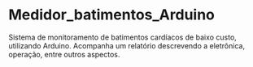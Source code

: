 # Medidor_batimentos_Arduino
Sistema de monitoramento de batimentos cardíacos de baixo custo, utilizando Arduino. Acompanha um relatório descrevendo a eletrônica, operação, entre outros aspectos.

